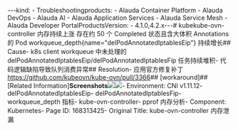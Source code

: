---kind:   - Troubleshootingproducts:    - Alauda Container Platform   - Alauda DevOps   - Alauda AI   - Alauda Application Services   - Alauda Service Mesh   - Alauda Developer PortalProductsVersion:   - 4.1.0,4.2.x---<!-- A type of document that involves encountering a fault, diag...it, performing root cause analysis, and providing solutions. --># kubekube-ovn-controller 内存持续上涨 存在约 50 个 Completed 状态且含大体积 Annotations 的 Pod workqueue_depth{name="delPodAnnotatedIptablesEip"} 持续增长## Cause- k8s client workqueue 中未处理的 delPodAnnotatedIptablesEip/delPodAnnotatedIptablesFip 任务持续堆积- 代码逻辑缺陷导致队列消费异常## Resolution- 应用官方修复补丁 <https://github.com/kubeovn/kube-ovn/pull/3366>## [workaround]## [Related Information]**Screenshots**![](https://jira.alauda.cn/secure/attachment/161886/161886_image-2023-11-01-20-30-34-837.png)![](https://jira.alauda.cn/secure/attachment/161888/161888_image-2023-11-01-20-31-38-989.png)- Environment: CNI v1.11.12- delPodAnnotatedIptablesEip- delPodAnnotatedIptablesFip- workqueue_depth 指标- kube-ovn-controller- pprof 内存分析- Component: Kubernetes- Page ID: 168313425- Original Title: kube-ovn-controller 内存泄漏